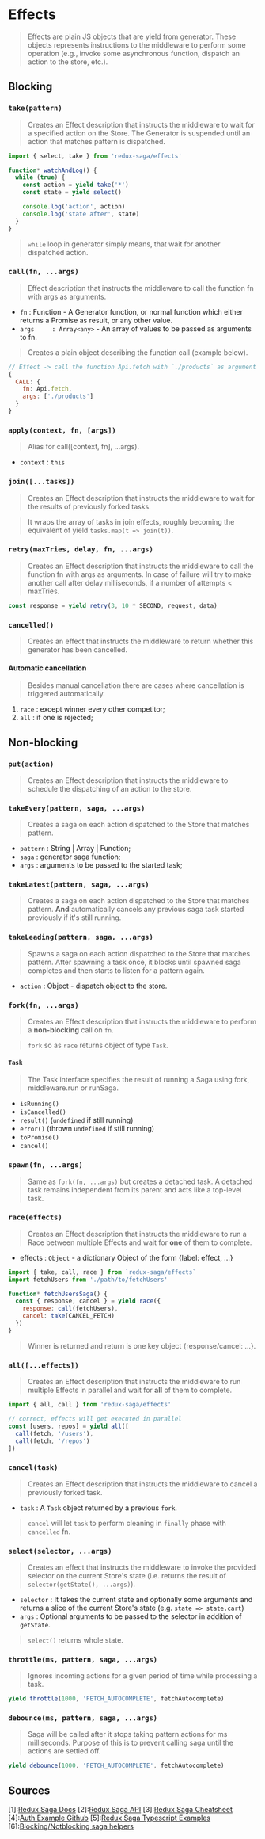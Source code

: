 # Effects

> Effects are plain JS objects that are yield from generator. These objects represents instructions to the middleware to perform some operation (e.g., invoke some asynchronous function, dispatch an action to the store, etc.).

## Blocking

### `take(pattern)` 
> Creates an Effect description that instructs the middleware to wait for a specified action on the Store. The Generator is suspended until an action that matches pattern is dispatched.

```js
import { select, take } from 'redux-saga/effects'

function* watchAndLog() {
  while (true) {
    const action = yield take('*')
    const state = yield select()

    console.log('action', action)
    console.log('state after', state)
  }
}
```
> `while` loop in generator simply means, that wait for another dispatched action.

### `call(fn, ...args)` 
> Effect description that instructs the middleware to call the function fn with args as arguments.

- `fn`		: Function - A Generator function, or normal function which either returns a Promise as result, or any other value.
- `args		: Array<any>` - An array of values to be passed as arguments to fn.

>  Creates a plain object describing the function call (example below).

```js
// Effect -> call the function Api.fetch with `./products` as argument
{
  CALL: {
    fn: Api.fetch,
    args: ['./products']
  }
}
```

### `apply(context, fn, [args])` 
> Alias for call([context, fn], ...args).

- `context`	: `this`

### `join([...tasks])` 
> Creates an Effect description that instructs the middleware to wait for the results of previously forked tasks.

> It wraps the array of tasks in join effects, roughly becoming the equivalent of yield `tasks.map(t => join(t))`.

### `retry(maxTries, delay, fn, ...args)` 
> Creates an Effect description that instructs the middleware to call the function fn with args as arguments. In case of failure will try to make another call after delay milliseconds, if a number of attempts < maxTries.

```js
const response = yield retry(3, 10 * SECOND, request, data)
```

### `cancelled()` 
> Creates an effect that instructs the middleware to return whether this generator has been cancelled.

#### Automatic cancellation
> Besides manual cancellation there are cases where cancellation is triggered automatically.

1. `race`	: except winner every other competitor;
2. `all` 	: if one is rejected;


## Non-blocking

### `put(action)` 
> Creates an Effect description that instructs the middleware to schedule the dispatching of an action to the store.

### `takeEvery(pattern, saga, ...args)` 
> Creates a saga on each action dispatched to the Store that matches pattern.

- `pattern`	: String | Array | Function;
- `saga`	: generator saga function;
- `args`	: arguments to be passed to the started task;

### `takeLatest(pattern, saga, ...args)` 
> Creates a saga on each action dispatched to the Store that matches pattern. **And** automatically cancels any previous saga task started previously if it's still running.

### `takeLeading(pattern, saga, ...args)` 
> Spawns a saga on each action dispatched to the Store that matches pattern. After spawning a task once, it blocks until spawned saga completes and then starts to listen for a pattern again.
- `action`	: Object - dispatch object to the store. 

### `fork(fn, ...args)` 
> Creates an Effect description that instructs the middleware to perform a **non-blocking** call on `fn`.

> `fork` so as `race` returns object of type `Task`.

#### `Task`
> The Task interface specifies the result of running a Saga using fork, middleware.run or runSaga.

- `isRunning()` 
- `isCancelled()` 
- `result()` (`undefined` if still running) 
- `error()` (thrown `undefined` if still running) 
- `toPromise()`
- `cancel()`

### `spawn(fn, ...args)` 
> Same as `fork(fn, ...args)` but creates a detached task. A detached task remains independent from its parent and acts like a top-level task.

### `race(effects)` 
> Creates an Effect description that instructs the middleware to run a Race between multiple Effects and wait for **one** of them to complete.

- effects	: `Object` - a dictionary Object of the form {label: effect, ...}

```js
import { take, call, race } from `redux-saga/effects`
import fetchUsers from './path/to/fetchUsers'

function* fetchUsersSaga() {
  const { response, cancel } = yield race({
    response: call(fetchUsers),
    cancel: take(CANCEL_FETCH)
  })
}
```
> Winner is returned and return is one key object {response/cancel: ...}.

### `all([...effects])` 
> Creates an Effect description that instructs the middleware to run multiple Effects in parallel and wait for **all** of them to complete.

```js
import { all, call } from 'redux-saga/effects'

// correct, effects will get executed in parallel
const [users, repos] = yield all([
  call(fetch, '/users'),
  call(fetch, '/repos')
])
```

### `cancel(task)` 
> Creates an Effect description that instructs the middleware to cancel a previously forked task.

- `task`	: A `Task` object returned by a previous `fork`.

> `cancel` will let `task` to perform cleaning in `finally` phase with `cancelled` fn.


### `select(selector, ...args)` 
> Creates an effect that instructs the middleware to invoke the provided selector on the current Store's state (i.e. returns the result of `selector(getState(), ...args)`).

- `selector`	:  It takes the current state and optionally some arguments and returns a slice of the current Store's state (e.g. `state => state.cart`)
- `args`	:  Optional arguments to be passed to the selector in addition of `getState`.

> `select()` returns whole state.

### `throttle(ms, pattern, saga, ...args)` 
> Ignores incoming actions for a given period of time while processing a task.

```js
yield throttle(1000, 'FETCH_AUTOCOMPLETE', fetchAutocomplete)
```

### `debounce(ms, pattern, saga, ...args)` 
> Saga will be called after it stops taking pattern actions for ms milliseconds. Purpose of this is to prevent calling saga until the actions are settled off.

```js
yield debounce(1000, 'FETCH_AUTOCOMPLETE', fetchAutocomplete)
```


## Sources
[1]:[Redux Saga Docs](https://redux-saga.js.org/docs/introduction/)
[2]:[Redux Saga API](https://redux-saga.js.org/docs/api/)
[3]:[Redux Saga Cheatsheet](https://medium.com/@sankalp.lakhina91/effects-in-redux-saga-cheat-sheet-271f9d0bea75)
[4]:[Auth Example Github](https://github.com/jcolemorrison/redux-sagas-authentication-app/blob/master/src/login/sagas.js)
[5]:[Redux Saga Typescript Examples](https://github.com/Lemoncode/redux-sagas-typescript-by-example)
[6]:[Blocking/Notblocking saga helpers](https://redux-saga.js.org/docs/api/)
